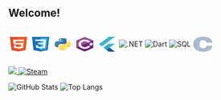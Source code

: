 ## Welcome!

<div style="display: inline_block"><br>
  <img align="center" alt="HTML" height="30" width="40" src="https://raw.githubusercontent.com/devicons/devicon/master/icons/html5/html5-original.svg">
  <img align="center" alt="CSS" height="30" width="40" src="https://raw.githubusercontent.com/devicons/devicon/master/icons/css3/css3-original.svg">
  <img align="center" alt="Python" height="30" width="40" src="https://raw.githubusercontent.com/devicons/devicon/master/icons/python/python-original.svg">
  <img align="center" alt="Csharp" height="30" width="40" src="https://raw.githubusercontent.com/devicons/devicon/master/icons/csharp/csharp-original.svg">
  <img align="center" alt="Flutter" height="30" width="40" src="https://raw.githubusercontent.com/devicons/devicon/master/icons/flutter/flutter-original.svg">
  <img align="center" alt=".NET" height="30" width="40" src="https://cdn.jsdelivr.net/gh/devicons/devicon/icons/dotnetcore/dotnetcore-original.svg">
  <img align="center" alt="Dart" height="30" width="40" src="https://cdn.jsdelivr.net/gh/devicons/devicon@latest/icons/dart/dart-original.svg">
  <img align="center" alt="SQL" height="30" width="40" src="https://img.shields.io/badge/SQL-CC2927?style=for-the-badge&logo=sqlite&logoColor=white">
  <img align="center" alt="C" height="30" width="40" src="https://raw.githubusercontent.com/devicons/devicon/master/icons/c/c-original.svg">
</div>

  ##
 
<div> 
  <a href="https://www.linkedin.com/in/jo%C3%A3o-victor-panazzolo-979bb9366/" target="_blank"><img src="https://img.shields.io/badge/-LinkedIn-%230077B5?style=for-the-badge&logo=linkedin&logoColor=white" target="_blank">
  </a> 
<a href="https://steamcommunity.com/id/StopStaringAtTheShadows/" target="_blank">
  <img src="https://img.shields.io/badge/-Steam-171A21?style=for-the-badge&logo=steam&logoColor=white" alt="Steam">
</a>
  
</div>
<div>
  

<img 
  alt="GitHub Stats" 
  height="200" 
  src="https://github-readme-stats.vercel.app/api?username=AkaiTheAlone&show_icons=true&theme=tokyonight&include_all_commits=true&locale=pt-br" 
/> <img 
  alt="Top Langs" 
  height="200" 
  src="https://github-readme-stats.vercel.app/api/top-langs/?username=joao-panazzolo23&theme=tokyonight&layout=compact&custom_title=Tecnologias&langs_count=9" 
/>
</div>

